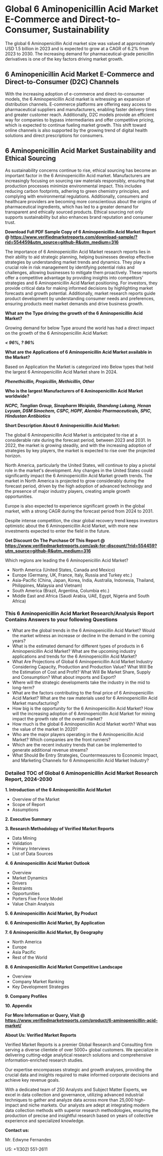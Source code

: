 <h1>Global 6 Aminopenicillin Acid Market E-Commerce and Direct-to-Consumer, Sustainability</h1><p class=""><p>The global 6 Aminopenicillin Acid market size was valued at approximately USD 1.5 billion in 2023 and is expected to grow at a CAGR of 6.2% from 2023 to 2030. The increasing demand for pharmaceutical-grade penicillin derivatives is one of the key factors driving market growth.</p><h2>6 Aminopenicillin Acid Market E-Commerce and Direct-to-Consumer (D2C) Channels</h2><p>With the increasing adoption of e-commerce and direct-to-consumer models, the 6 Aminopenicillin Acid market is witnessing an expansion of distribution channels. E-commerce platforms are offering easy access to pharmaceutical suppliers and manufacturers, enabling faster delivery times and greater customer reach. Additionally, D2C models provide an efficient way for companies to bypass intermediaries and offer competitive pricing, which is expected to continue fueling market growth. This shift toward online channels is also supported by the growing trend of digital health solutions and direct prescriptions for consumers.</p><h2>6 Aminopenicillin Acid Market Sustainability and Ethical Sourcing</h2><p>As sustainability concerns continue to rise, ethical sourcing has become an important factor in the 6 Aminopenicillin Acid market. Manufacturers are increasingly focusing on sourcing raw materials responsibly, ensuring that production processes minimize environmental impact. This includes reducing carbon footprints, adhering to green chemistry principles, and complying with environmental regulations. Additionally, consumers and healthcare providers are becoming more conscientious about the origins of pharmaceutical ingredients, which has led to a greater demand for transparent and ethically sourced products. Ethical sourcing not only supports sustainability but also enhances brand reputation and consumer trust.</p></p><p class=""><strong>Download Full PDF Sample Copy of 6 Aminopenicillin Acid Market Report @ <a href="https://www.verifiedmarketreports.com/download-sample/?rid=554459&utm_source=github-R&utm_medium=316" target="_blank">https://www.verifiedmarketreports.com/download-sample/?rid=554459&utm_source=github-R&utm_medium=316</a></strong></p><p>The importance of&nbsp;6 Aminopenicillin Acid Market research reports lies in their ability to aid strategic planning, helping businesses develop effective strategies by understanding market trends and dynamics. They play a crucial role in risk management by identifying potential risks and challenges, allowing businesses to mitigate them proactively. These reports offer a competitive advantage by providing insights into competitors' strategies and 6 Aminopenicillin Acid Market positioning. For investors, they provide critical data for making informed decisions by highlighting market forecasts and growth potential. Additionally, market research reports guide product development by understanding consumer needs and preferences, ensuring products meet market demands and drive business growth.</p><p><strong>What are the&nbsp;Type driving the growth of the 6 Aminopenicillin Acid Market?</strong></p><p id="" class="">Growing demand for below Type around the world has had a direct impact on the growth of the 6 Aminopenicillin Acid Market:</p><p class=""><em><strong> < 96%, ? 96%</strong></em></p><p class=""><strong>What are the&nbsp;Applications&nbsp;of 6 Aminopenicillin Acid Market available in the Market?</strong></p><p id="" class="">Based on Application the Market is categorized into Below types that held the largest 6 Aminopenicillin Acid Market share In 2024.</p><p class=""><em><strong>Phenethicillin, Propicillin, Methicillin, Other</strong></em></p><p class=""><strong>Who is the largest Manufacturers of 6 Aminopenicillin Acid Market worldwide?</strong></p><p><em><strong>NCPC, Tonglian Group, Sinopharm Weiqida, Shandong Lukang, Henan Lvyuan, DSM Sinochem, CSPC, HGPF, Alembic Pharmaceuticals, SPIC, Hindustan Antibiotics</strong></em></p><p id="" class=""><strong>Short Description About 6 Aminopenicillin Acid Market:</strong></p><p>The global 6 Aminopenicillin Acid Market is anticipated to rise at a considerable rate during the forecast period, between 2023 and 2031. In 2022, the market is growing steadily, and with the increasing adoption of strategies by key players, the market is expected to rise over the projected horizon.</p><p>North America, particularly the United States, will continue to play a pivotal role in the market's development. Any changes in the United States could significantly impact the 6 Aminopenicillin Acid Market growth trends. The market in North America is projected to grow considerably during the forecast period, driven by the high adoption of advanced technology and the presence of major industry players, creating ample growth opportunities.</p><p>Europe is also expected to experience significant growth in the global market, with a strong CAGR during the forecast period from 2024 to 2031.</p><p>Despite intense competition, the clear global recovery trend keeps investors optimistic about the 6 Aminopenicillin Acid Market, with more new investments expected to enter the field in the future.</p><p id="" class=""><strong>Get Discount On The Purchase Of This Report @ <a href="https://www.verifiedmarketreports.com/ask-for-discount/?rid=554459?utm_source=github-R&utm_medium=316" target="_blank">https://www.verifiedmarketreports.com/ask-for-discount/?rid=554459?utm_source=github-R&utm_medium=316</a></strong></p><p class="">Which regions are leading the 6 Aminopenicillin Acid Market?</p><ul><li>North America (United States, Canada and Mexico)</li><li>Europe (Germany, UK, France, Italy, Russia and Turkey etc.)</li><li>Asia-Pacific (China, Japan, Korea, India, Australia, Indonesia, Thailand, Philippines, Malaysia and Vietnam)</li><li>South America (Brazil, Argentina, Columbia etc.)</li><li>Middle East and Africa (Saudi Arabia, UAE, Egypt, Nigeria and South Africa)</li></ul><h3 id="" class="">This 6 Aminopenicillin Acid Market Research/Analysis Report Contains Answers to your following Questions</h3><ul><li>What are the global trends in the 6 Aminopenicillin Acid Market? Would the market witness an increase or decline in the demand in the coming years?</li><li>What is the estimated demand for different types of products in 6 Aminopenicillin Acid Market? What are the upcoming industry applications and trends for the 6 Aminopenicillin Acid Market?</li><li>What Are Projections of Global 6 Aminopenicillin Acid Market Industry Considering Capacity, Production and Production Value? What Will Be the Estimation of Cost and Profit? What Will Be Market Share, Supply and Consumption? What about imports and Export?</li><li>Where will the strategic developments take the industry in the mid to long-term?</li><li>What are the factors contributing to the final price of 6 Aminopenicillin Acid Market? What are the raw materials used for 6 Aminopenicillin Acid Market manufacturing?</li><li>How big is the opportunity for the 6 Aminopenicillin Acid Market? How will the increasing adoption of 6 Aminopenicillin Acid Market for mining impact the growth rate of the overall market?</li><li>How much is the global 6 Aminopenicillin Acid Market worth? What was the value of the market In 2020?</li><li>Who are the major players operating in the 6 Aminopenicillin Acid Market? Which companies are the front runners?</li><li>Which are the recent industry trends that can be implemented to generate additional revenue streams?</li><li>What Should Be Entry Strategies, Countermeasures to Economic Impact, and Marketing Channels for 6 Aminopenicillin Acid Market Industry?</li></ul><h3 id="" class="">Detailed TOC of Global 6 Aminopenicillin Acid Market Research Report, 2024-2030</h3><p id="" class=""><strong>1. Introduction of the 6 Aminopenicillin Acid Market</strong></p><ul><li>Overview of the Market</li><li>Scope of Report</li><li>Assumptions</li></ul><p id="" class=""><strong>2. Executive Summary</strong></p><p id="" class=""><strong>3. Research Methodology of Verified Market Reports</strong></p><ul><li>Data Mining</li><li>Validation</li><li>Primary Interviews</li><li>List of Data Sources</li></ul><p id="" class=""><strong>4. 6 Aminopenicillin Acid Market Outlook</strong></p><ul><li>Overview</li><li>Market Dynamics</li><li>Drivers</li><li>Restraints</li><li>Opportunities</li><li>Porters Five Force Model</li><li>Value Chain Analysis</li></ul><p id="" class=""><strong>5. 6 Aminopenicillin Acid Market, By Product</strong></p><p id="" class=""><strong>6. 6 Aminopenicillin Acid Market, By Application</strong></p><p id="" class=""><strong>7. 6 Aminopenicillin Acid Market, By Geography</strong></p><ul><li>North America</li><li>Europe</li><li>Asia Pacific</li><li>Rest of the World</li></ul><p id="" class=""><strong>8. 6 Aminopenicillin Acid Market Competitive Landscape</strong></p><ul><li>Overview</li><li>Company Market Ranking</li><li>Key Development Strategies</li></ul><p id="" class=""><strong>9. Company Profiles</strong></p><p id="" class=""><strong>10. Appendix</strong></p><p id="" class=""><strong>For More Information or Query, Visit @ <a href="https://www.verifiedmarketreports.com/product/6-aminopenicillin-acid-market/" target="_blank">https://www.verifiedmarketreports.com/product/6-aminopenicillin-acid-market/</a></strong></p><p id="" class=""><strong>About Us: Verified Market Reports</strong></p><p id="" class="">Verified Market Reports is a premier Global Research and Consulting firm serving a diverse clientele of over 5000+ global customers. We specialize in delivering cutting-edge analytical research solutions and comprehensive information-enriched research studies.</p><p id="" class="">Our expertise encompasses strategic and growth analyses, providing the crucial data and insights required to make informed corporate decisions and achieve key revenue goals.</p><p id="" class="">With a dedicated team of 250 Analysts and Subject Matter Experts, we excel in data collection and governance, utilizing advanced industrial techniques to gather and analyze data across more than 25,000 high-impact and niche markets. Our analysts are adept at integrating modern data collection methods with superior research methodologies, ensuring the production of precise and insightful research based on years of collective experience and specialized knowledge.</p><p id="" class=""><strong>Contact us:</strong></p><p id="" class="">Mr. Edwyne Fernandes</p><p id="" class="">US: +1(302) 551-2611</p>